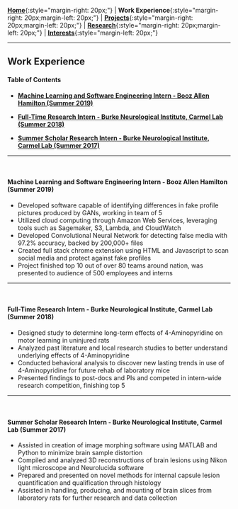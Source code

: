 [**Home**](http://michaelainsworth.me){:style="margin-right: 20px;"}
|
**Work Experience**{:style="margin-right: 20px;margin-left: 20px;"}
|
[**Projects**](http://michaelainsworth.me/projects){:style="margin-right: 20px;margin-left: 20px;"}
|
[**Research**](http://michaelainsworth.me/research){:style="margin-right: 20px;margin-left: 20px;"}
|
[**Interests**](http://michaelainsworth.me/interests){:style="margin-left: 20px;"}

___

## Work Experience

#### Table of Contents

* [**Machine Learning and Software Engineering Intern - Booz Allen Hamilton (Summer 2019)**](http://michaelainsworth.me/workExperience#machine-learning-and-software-engineering-intern---booz-allen-hamilton-summer-2019)

* [**Full-Time Research Intern - Burke Neurological Institute, Carmel Lab (Summer 2018)**](http://michaelainsworth.me/workExperience#full-time-research-intern---burke-neurological-institute-carmel-lab-summer-2018)

* [**Summer Scholar Research Intern - Burke Neurological Institute, Carmel Lab (Summer 2017)**](http://michaelainsworth.me/workExperience#summer-scholar-research-intern---burke-neurological-institute-carmel-lab-Summer-2017)

___
<br/>


#### Machine Learning and Software Engineering Intern - Booz Allen Hamilton (Summer 2019)

* Developed software capable of identifying differences in fake profile pictures produced by GANs, working in team of 5
* Utilized cloud computing through Amazon Web Services, leveraging tools such as Sagemaker, S3, Lambda, and CloudWatch
* Developed Convolutional Neural Network for detecting false media with 97.2% accuracy, backed by 200,000+ files
* Created full stack chrome extension using HTML and Javascript to scan social media and protect against fake profiles
* Project finished top 10 out of over 80 teams around nation, was presented to audience of 500 employees and interns

___
<br/>

#### Full-Time Research Intern - Burke Neurological Institute, Carmel Lab (Summer 2018)

* Designed study to determine long-term effects of 4-Aminopyridine on motor learning in uninjured rats
* Analyzed past literature and local research studies to better understand underlying effects of 4-Aminopyridine
* Conducted behavioral analysis to discover new lasting trends in use of 4-Aminopyridine for future rehab of laboratory mice
* Presented findings to post-docs and PIs and competed in intern-wide research competition, finishing top 5

___
<br/>

#### Summer Scholar Research Intern - Burke Neurological Institute, Carmel Lab (Summer 2017)

* Assisted in creation of image morphing software using MATLAB and Python to minimize brain sample distortion
* Compiled and analyzed 3D reconstructions of brain lesions using Nikon light microscope and Neurolucida software
* Prepared and presented on novel methods for internal capsule lesion quantification and qualification through histology
* Assisted in handling, producing, and mounting of brain slices from laboratory rats for further research and data collection

<br/>
